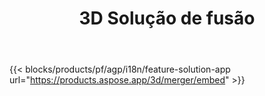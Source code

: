 ﻿---
title: 3D Solução de fusão 
weight: 7730
url: /pt/merger
limit: 
description: Mesclar FBX, OBJ, STL, DAE, GLTF e mais para um único arquivo 3D em qualquer formato suportado
widgetUrl: http://localhost:5000/3d/merger/embed
---
{{< blocks/products/pf/agp/i18n/feature-solution-app url="https://products.aspose.app/3d/merger/embed" >}} 
